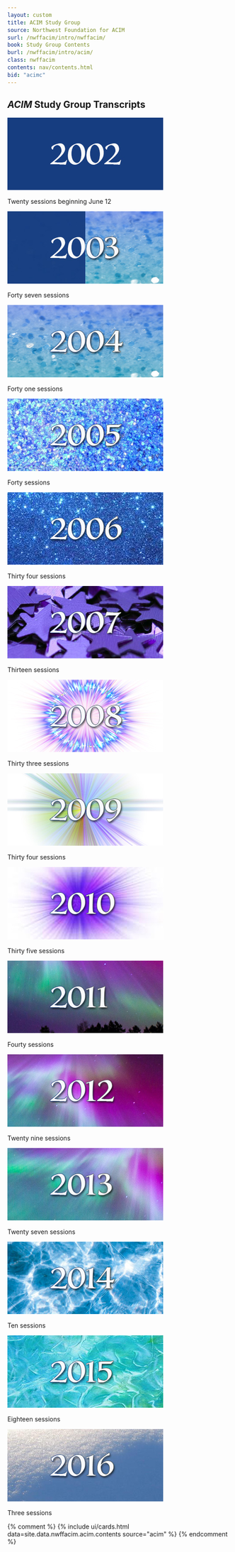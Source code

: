 ```yaml
---
layout: custom
title: ACIM Study Group
source: Northwest Foundation for ACIM
surl: /nwffacim/intro/nwffacim/
book: Study Group Contents
burl: /nwffacim/intro/acim/
class: nwffacim
contents: nav/contents.html
bid: "acimc"
---
```


<div markdown="1" class="container content">

## *ACIM* Study Group Transcripts

  <div class="lib-card-container-3">
    <div class="libcard">
      <div class="card-image-small">
        <a title="Study Group 2002" href="/nwffacim/intro/2002/">
          <img src="/public/img/nwffacim/study/2002.jpg">
        </a>
      </div>
      <div class="card-copy">
        <p>
          Twenty sessions beginning June 12
        </p>
      </div>
    </div>
    <div class="libcard">
      <div class="card-image-small">
        <a title="Study Group 2003" href="/nwffacim/intro/2003/">
          <img src="/public/img/nwffacim/study/2003b.jpg">
        </a>
      </div>
      <div class="card-copy">
        <p>
          Forty seven sessions
        </p>
      </div>
    </div>
    <div class="libcard">
      <div class="card-image-small">
        <a title="Study Group 2004" href="/nwffacim/intro/2004/">
          <img src="/public/img/nwffacim/study/2004.jpg">
        </a>
      </div>
      <div class="card-copy">
        <p>
          Forty one sessions
        </p>
      </div>
    </div>
    <div class="libcard">
      <div class="card-image-small">
        <a title="Study Group 2005" href="/nwffacim/intro/2005/">
          <img src="/public/img/nwffacim/study/2005.jpg">
        </a>
      </div>
      <div class="card-copy">
        <p>
          Forty sessions
        </p>
      </div>
    </div>
    <div class="libcard">
      <div class="card-image-small">
        <a title="Study Group 2006" href="/nwffacim/intro/2006/">
          <img src="/public/img/nwffacim/study/2006.jpg">
        </a>
      </div>
      <div class="card-copy">
        <p>
          Thirty four sessions
        </p>
      </div>
    </div>
    <div class="libcard">
      <div class="card-image-small">
        <a title="Study Group 2007" href="/nwffacim/intro/2007/">
          <img src="/public/img/nwffacim/study/2007.jpg">
        </a>
      </div>
      <div class="card-copy">
        <p>
          Thirteen sessions
        </p>
      </div>
    </div>
    <div class="libcard">
      <div class="card-image-small">
        <a title="Study Group 2008" href="/nwffacim/intro/2008/">
          <img src="/public/img/nwffacim/study/2008.jpg">
        </a>
      </div>
      <div class="card-copy">
        <p>
          Thirty three sessions
        </p>
      </div>
    </div>
    <div class="libcard">
      <div class="card-image-small">
        <a title="Study Group 2009" href="/nwffacim/intro/2009/">
          <img src="/public/img/nwffacim/study/2009.jpg">
        </a>
      </div>
      <div class="card-copy">
        <p>
          Thirty four sessions
        </p>
      </div>
    </div>
    <div class="libcard">
      <div class="card-image-small">
        <a title="Study Group 2010" href="/nwffacim/intro/2010/">
          <img src="/public/img/nwffacim/study/2010.jpg">
        </a>
      </div>
      <div class="card-copy">
        <p>
          Thirty five sessions
        </p>
      </div>
    </div>
    <div class="libcard">
      <div class="card-image-small">
        <a title="Study Group 2011" href="/nwffacim/intro/2011/">
          <img src="/public/img/nwffacim/study/2011.jpg">
        </a>
      </div>
      <div class="card-copy">
        <p>
          Fourty sessions
        </p>
      </div>
    </div>
    <div class="libcard">
      <div class="card-image-small">
        <a title="Study Group 2012" href="/nwffacim/intro/2012/">
          <img src="/public/img/nwffacim/study/2012.jpg">
        </a>
      </div>
      <div class="card-copy">
        <p>
          Twenty nine sessions
        </p>
      </div>
    </div>
    <div class="libcard">
      <div class="card-image-small">
        <a title="Study Group 2013" href="/nwffacim/intro/2013/">
          <img src="/public/img/nwffacim/study/2013.jpg">
        </a>
      </div>
      <div class="card-copy">
        <p>
          Twenty seven sessions
        </p>
      </div>
    </div>
    <div class="libcard">
      <div class="card-image-small">
        <a title="Study Group 2014" href="/nwffacim/intro/2014/">
          <img src="/public/img/nwffacim/study/2014.jpg">
        </a>
      </div>
      <div class="card-copy">
        <p>
          Ten sessions
        </p>
      </div>
    </div>
    <div class="libcard">
      <div class="card-image-small">
        <a title="Study Group 2015" href="/nwffacim/intro/2015/">
          <img src="/public/img/nwffacim/study/2015.jpg">
        </a>
      </div>
      <div class="card-copy">
        <p>
          Eighteen sessions
        </p>
      </div>
    </div>
    <div class="libcard">
      <div class="card-image-small">
        <a title="Study Group 2016" href="/nwffacim/intro/2016/">
          <img src="/public/img/nwffacim/study/2016.jpg">
        </a>
      </div>
      <div class="card-copy">
        <p>
          Three sessions
        </p>
      </div>
    </div>
  </div>

{% comment %}
{% include ui/cards.html data=site.data.nwffacim.acim.contents source="acim" %}
{% endcomment %}

</div>

